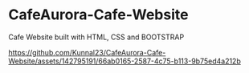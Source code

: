 # CafeAurora-Cafe-Website
Cafe Website built with HTML, CSS and BOOTSTRAP


https://github.com/Kunnal23/CafeAurora-Cafe-Website/assets/142795191/66ab0165-2587-4c75-b113-9b75ed4a212b

